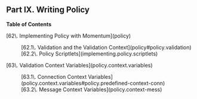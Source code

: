 ## Part IX. Writing Policy

**Table of Contents**

<dl class="toc">

<dt>[62\. Implementing Policy with Momentum](policy)</dt>

<dd>

<dl>

<dt>[62.1\. Validation and the Validation Context](policy#policy.validation)</dt>

<dt>[62.2\. Policy Scriptlets](implementing.policy.scriptlets)</dt>

</dl>

</dd>

<dt>[63\. Validation Context Variables](policy.context.variables)</dt>

<dd>

<dl>

<dt>[63.1\. Connection Context Variables](policy.context.variables#policy.predefined-context-conn)</dt>

<dt>[63.2\. Message Context Variables](policy.context-mess)</dt>

</dl>

</dd>

</dl>
